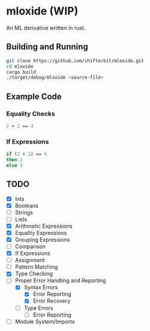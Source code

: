 # mloxide (WIP)
An ML derivative written in rust.

## Building and Running
```bash
git clone https://github.com/shifterbit/mloxide.git
cd mloxide
cargo build
./target/debug/mloxide <source-file>
```

## Example Code
### Equality Checks
```sml
2 + 2 == 4
```
### If Expressions
```sml
if (2 + 2) == 4 
then 2 
else 9
```

## TODO
- [x] Ints
- [x] Booleans
- [ ] Strings
- [ ] Lists
- [x] Arithmetic Expressions
- [x] Equality Expressions
- [x] Grouping Expressions
- [ ] Comparison
- [x] If Expressions
- [ ] Assignment
- [ ] Pattern Matching
- [x] Type Checking
- [ ] Proper Error Handling and Reporting
  - [x] Syntax Errors
	- [x] Error Reporting
	- [x] Error Recovery
  - [ ] Type Errors
    - [ ] Error Reporting
- [ ] Module System/Imports
